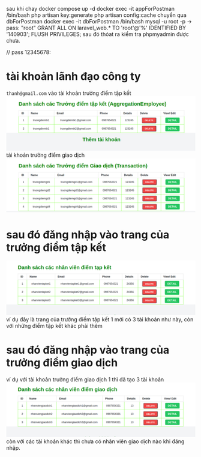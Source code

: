 sau khi chay docker compose up -d
docker exec -it appForPostman /bin/bash
php artisan key:generate
php artisan config:cache
chuyển qua dbForPostman
docker exec -it dbForPostman /bin/bash
mysql -u root -p -> pass: "root"
GRANT ALL ON laravel_web.* TO 'root'@'%' IDENTIFIED BY '140903';
FLUSH PRIVILEGES;
sau đó thóat ra kiểm tra phpmyadmin được chưa.

//
pass 12345678:

# tài khoản lãnh đạo công ty

`thanh@gmail.com`
vào
tài khoản trưởng điểm tập kết
![img.png](img.png)
tài khoản trưởng điểm giao dịch
![img_1.png](img_1.png)

# sau đó đăng nhập vào trang của trưởng điểm tập kết

![img_3.png](img_3.png)
ví dụ đây là trang của trưởng điểm tập kết 1 mới có 3 tài khoản như này, còn với những điểm tập kết khác phải thêm

# sau đó đăng nhập vào trang của trưởng điểm giao dịch

ví dụ với tài khoản trưởng điểm giao dịch 1 thì đã tạo 3 tài khoản
![img_2.png](img_2.png)
còn với các tài khoản khác thì chưa có nhân viên giao dịch nào khi đăng nhập.
